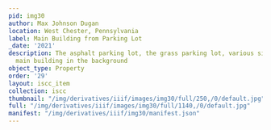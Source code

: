 ```yaml
---
pid: img30
author: Max Johnson Dugan
location: West Chester, Pennsylvania
label: Main Building from Parking Lot
_date: '2021'
description: The asphalt parking lot, the grass parking lot, various signs, and the
  main building in the background
object_type: Property
order: '29'
layout: iscc_item
collection: iscc
thumbnail: "/img/derivatives/iiif/images/img30/full/250,/0/default.jpg"
full: "/img/derivatives/iiif/images/img30/full/1140,/0/default.jpg"
manifest: "/img/derivatives/iiif/img30/manifest.json"
---
```

